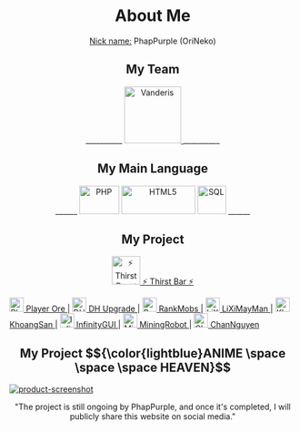 <h1 align="center">About Me</h1>
<p align="center"><ins>Nick name:</ins> PhapPurple (OriNeko)</p>

<p align="center">
</p>
<h2 align="center">My Team</h2>
<div align="center">
  __________
  <a href="https://github.com/taitran8512">
    <img src="https://avatars.githubusercontent.com/u/135496595?s=400&u=430af9d0b49b57a2d5458184403b31080d7c430e&v=4" alt="Vanderis" width="100px"/>
  </a>
  __________
</div>

<h2 align="center">My Main Language</h2>
<div align="center">
  ______
  <img src="https://brandslogos.com/wp-content/uploads/thumbs/php-logo-vector.svg" alt="PHP" width="70px" height="50px"/>
  <img src="https://clipart.info/images/ccovers/1499794874html5-js-css3-logo-png.png" alt="HTML5" width="130px" height="50px"/>
  <img src="https://png.pngtree.com/png-clipart/20190630/original/pngtree-sql-file-document-icon-png-image_4179445.jpg" alt="SQL" width="50px" height="50px"/>
  ______
</div>

<h2 align="center">My Project</h2>
<p align="center">
  <a href="https://www.spigotmc.org/resources/1-9-1-20-4-%E2%9A%A1-thirst-bar-%E2%9A%A1-add-thirst-unit-for-player-%E2%AD%90-placeholderapi-and-worldguard-support.113587/">
    <img src="https://github.com/huynhphap100/huynhphap100/assets/79410422/e5fbebfa-b405-4797-8255-2510ce16e7ca" alt="⚡ Thirst Bar ⚡" width="50px" height="50px"/>
    ⚡ Thirst Bar ⚡
  </a>
</p>
<a href="https://dihoastore.net/product/PlayerOre">
  <img src="https://dihoastore.net/assets/img/item.png" alt="PlayerOre" width="25px" height="25px"/>
  Player Ore
</a>
 | 
<a href="https://dihoastore.net/product/DH-Upgrade">
  <img src="https://dihoastore.net/icon_upload/d78983c4c7332419812503cb8ccfa4ba.png" alt="DH Upgrade" width="25px" height="25px"/>
  DH Upgrade
</a>
 | 
<a href="https://dihoastore.net/product/RankMobs">
  <img src="https://dihoastore.net/icon_upload/718aff2b5d06d18ff6a9bc7362985117.png" alt="RankMobs" width="25px" height="25px"/>
  RankMobs
</a>
 | 
<a href="https://dihoastore.net/product/LiXiMayMan">
  <img src="https://dihoastore.net/icon_upload/ee2390a0eed425ac987a9ee9adcd0f40.png" alt="LiXiMayMan" width="25px" height="25px"/>
  LiXiMayMan
</a>
 | 
<a href="https://dihoastore.net/product/KhoangSan">
  <img src="https://dihoastore.net/icon_upload/2d14fa7c087b9352a02270406e61c971.png" alt="KhoangSan" width="25px" height="25px"/>
  KhoangSan
</a>
 | 
<a href="https://dihoastore.net/product/InfinityGUI">
  <img src="https://dihoastore.net/icon_upload/0872681b1229745f49d3901061766632.png" alt="InfinityGUI" width="25px" height="25px"/>
  InfinityGUI
</a>
 | 
<a href="https://dihoastore.net/product/MiningRobot">
  <img src="https://dihoastore.net/icon_upload/4146ed82f7ae9cae3bc306b1e146d623.png" alt="MiningRobot" width="25px" height="25px"/>
  MiningRobot
</a>
 | 
<a href="https://dihoastore.net/product/ChanNguyen">
  <img src="https://dihoastore.net/icon_upload/472ff034f4557bc5a636c2b8095b6dc3.png" alt="ChanNguyen" width="25px" height="25px"/>
  ChanNguyen
</a>

<h2 align="center">My Project $${\color{lightblue}ANIME \space \space \space  HEAVEN}$$</h2>

[![product-screenshot]](https://example.com)

<p align="center">"The project is still ongoing by PhapPurple, and once it's completed, I will publicly share this website on social media."</p>

[product-screenshot]: images/screenshot.png
